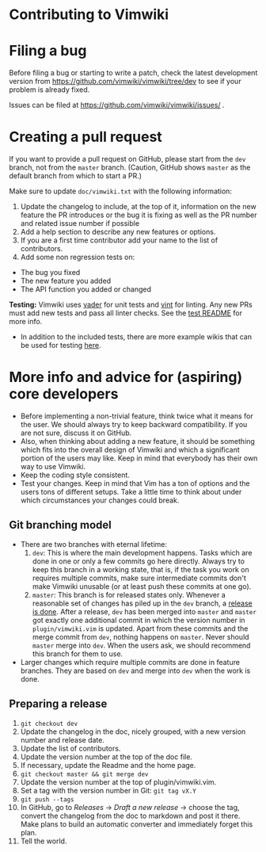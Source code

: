 # Contributing to Vimwiki

# Filing a bug

Before filing a bug or starting to write a patch, check the latest development version from
https://github.com/vimwiki/vimwiki/tree/dev to see if your problem is already fixed.

Issues can be filed at https://github.com/vimwiki/vimwiki/issues/ .

# Creating a pull request

If you want to provide a pull request on GitHub, please start from the `dev` branch, not from the
`master` branch. (Caution, GitHub shows `master` as the default branch from which to start a PR.)

Make sure to update `doc/vimwiki.txt` with the following information:

1. Update the changelog to include, at the top of it, information on the new feature
   the PR introduces or the bug it is fixing as well as the PR number and related issue number
   if possible
2. Add a help section to describe any new features or options.
3. If you are a first time contributor add your name to the list of contributors.
4. Add some non regression tests on:
  - The bug you fixed
  - The new feature you added
  - The API function you added or changed

**Testing:** Vimwiki uses [vader](https://github.com/junegunn/vader.vim) for unit tests and
[vint](https://github.com/Kuniwak/vint) for linting. Any new PRs must add new tests and pass all
linter checks. See the [test README](test/README.md) for more info.

- In addition to the included tests, there are more example wikis that can be used for testing
  [here](https://github.com/vimwiki/testwikis).

# More info and advice for (aspiring) core developers

- Before implementing a non-trivial feature, think twice what it means for the user. We should
  always try to keep backward compatibility. If you are not sure, discuss it on GitHub.
- Also, when thinking about adding a new feature, it should be something which fits into the
  overall design of Vimwiki and which a significant portion of the users may like. Keep in mind
  that everybody has their own way to use Vimwiki.
- Keep the coding style consistent.
- Test your changes. Keep in mind that Vim has a ton of options and the users tons of different
  setups. Take a little time to think about under which circumstances your changes could break.

## Git branching model

- There are two branches with eternal lifetime:
    1. `dev`: This is where the main development happens. Tasks which are done in one or only a few
       commits go here directly. Always try to keep this branch in a working state, that is, if the
       task you work on requires multiple commits, make sure intermediate commits don't make
       Vimwiki unusable (or at least push these commits at one go).
    2. `master`: This branch is for released states only. Whenever a reasonable set of changes has
       piled up in the `dev` branch, a [release is done](#preparing-a-release). After a release,
       `dev` has been merged into `master` and `master` got exactly one additional commit in which
       the version number in `plugin/vimwiki.vim` is updated. Apart from these commits and the
       merge commit from `dev`, nothing happens on `master`. Never should `master` merge into
       `dev`. When the users ask, we should recommend this branch for them to use.
- Larger changes which require multiple commits are done in feature branches. They are based on
  `dev` and merge into `dev` when the work is done.

## Preparing a release

1. `git checkout dev`
2. Update the changelog in the doc, nicely grouped, with a new version number and release date.
3. Update the list of contributors.
4. Update the version number at the top of the doc file.
5. If necessary, update the Readme and the home page.
6. `git checkout master && git merge dev`
7. Update the version number at the top of plugin/vimwiki.vim.
8. Set a tag with the version number in Git: `git tag vX.Y`
9. `git push --tags`
10. In GitHub, go to _Releases_ -> _Draft a new release_ -> choose  the tag, convert the changelog
    from the doc to markdown and post it there. Make plans to build an automatic converter and
    immediately forget this plan.
11. Tell the world.

<!-- vim:tw=99 -->

